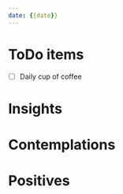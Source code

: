 ```yaml
---
date: {{date}}
---
```



# ToDo items

- [ ] Daily cup of coffee


# Insights


# Contemplations


# Positives

